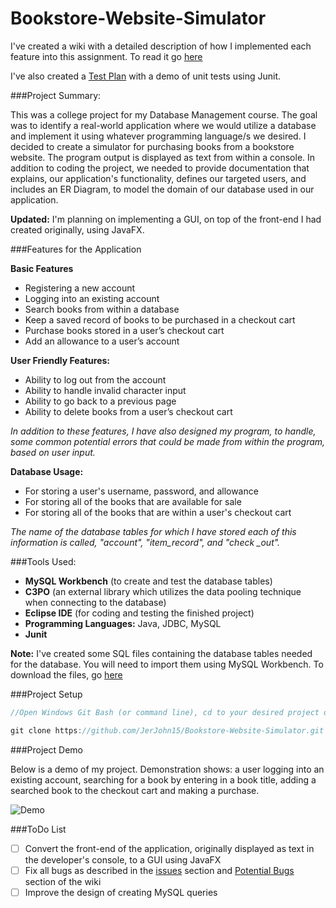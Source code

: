 # Bookstore-Website-Simulator

I've created a wiki with a detailed description of how I implemented each feature into this assignment. To read it go [here](https://github.com/JerJohn15/Bookstore-Website-Simulator/wiki/Design-Plan)

I've also created a [Test Plan](https://github.com/JerJohn15/Bookstore-Website-Simulator/wiki/Test-Plan) with a demo of unit tests using Junit.

###Project Summary:

This was a college project for my Database Management course. The goal was to identify a real-world application where we would utilize a database and implement it using whatever programming language/s we desired. I decided to create a simulator for purchasing books from a bookstore website. The program output is displayed as text from within a console.  In addition to coding the project, we needed to provide documentation that explains, our application's functionality, defines our targeted users, and includes an ER Diagram, to model the domain of our database used in our application.

**Updated:** I'm planning on implementing a GUI, on top of the front-end I had created originally, using JavaFX.   



###Features for the Application

**Basic Features**

-	Registering a new account
-	Logging into an existing account
-	Search books from within a database
-	Keep a saved record of books to be purchased in a checkout cart
-	Purchase books stored in a user’s checkout cart
-	Add an allowance to a user’s account

**User Friendly Features:**

-	Ability to log out from the account
-	Ability to handle invalid character input
-	Ability to go back to a previous page  
-	Ability to delete books from a user’s checkout cart

*In addition to these features, I have also designed my program, to handle, some common potential errors that could be made from within the program, based on user input.*

**Database Usage:**

- For storing a user's username, password, and allowance
-  For storing all of the books that are available for sale
- For storing all of the books that are within a user's checkout cart

*The name of the database tables for which I have stored each of this information is called, "account", "item_record", and "check _out".*

###Tools Used:

-	**MySQL Workbench** (to create and test the database tables)
-	**C3PO** (an external library which utilizes the data pooling technique when connecting to the database)
-	**Eclipse IDE** (for coding and testing the finished project)
-	**Programming Languages:** Java, JDBC, MySQL
- **Junit**

**Note:** I've created some SQL files containing the database tables needed for the database. You will need to import them using MySQL Workbench. To download the files, go [here](https://drive.google.com/folderview?id=0B_Mzb0tpEYLWeGcyMHc3cFFlZ3M&usp=sharing)

###Project Setup

```java
//Open Windows Git Bash (or command line), cd to your desired project directory, and type

git clone https://github.com/JerJohn15/Bookstore-Website-Simulator.git

```


###Project Demo

Below is a demo of my project. Demonstration shows: a user logging into
an existing account, searching for a book by entering in a book title, adding
a searched book to the checkout cart and making a purchase.

![Demo](https://media.giphy.com/media/l0NwynxaONw6paOly/giphy.gif)

###ToDo List

- [ ] Convert the front-end of the application, originally displayed as text in the developer's console, to a GUI using JavaFX
- [ ] Fix all bugs as described in the [issues](https://github.com/JerJohn15/Bookstore-Website-Simulator/issues/1) section and [Potential Bugs](https://github.com/JerJohn15/Bookstore-Website-Simulator/wiki/Design-Plan) section of the wiki
- [ ] Improve the design of creating MySQL queries
